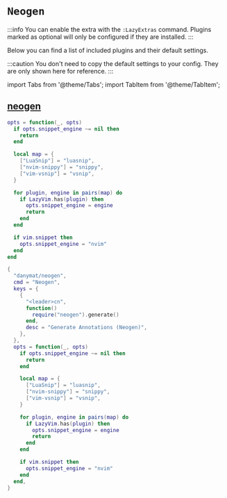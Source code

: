 # `Neogen`

<!-- plugins:start -->

:::info
You can enable the extra with the `:LazyExtras` command.
Plugins marked as optional will only be configured if they are installed.
:::

Below you can find a list of included plugins and their default settings.

:::caution
You don't need to copy the default settings to your config.
They are only shown here for reference.
:::

import Tabs from '@theme/Tabs';
import TabItem from '@theme/TabItem';

## [neogen](https://github.com/danymat/neogen)

<Tabs>

<TabItem value="opts" label="Options">

```lua
opts = function(_, opts)
  if opts.snippet_engine ~= nil then
    return
  end

  local map = {
    ["LuaSnip"] = "luasnip",
    ["nvim-snippy"] = "snippy",
    ["vim-vsnip"] = "vsnip",
  }

  for plugin, engine in pairs(map) do
    if LazyVim.has(plugin) then
      opts.snippet_engine = engine
      return
    end
  end

  if vim.snippet then
    opts.snippet_engine = "nvim"
  end
end
```

</TabItem>


<TabItem value="code" label="Full Spec">

```lua
{
  "danymat/neogen",
  cmd = "Neogen",
  keys = {
    {
      "<leader>cn",
      function()
        require("neogen").generate()
      end,
      desc = "Generate Annotations (Neogen)",
    },
  },
  opts = function(_, opts)
    if opts.snippet_engine ~= nil then
      return
    end

    local map = {
      ["LuaSnip"] = "luasnip",
      ["nvim-snippy"] = "snippy",
      ["vim-vsnip"] = "vsnip",
    }

    for plugin, engine in pairs(map) do
      if LazyVim.has(plugin) then
        opts.snippet_engine = engine
        return
      end
    end

    if vim.snippet then
      opts.snippet_engine = "nvim"
    end
  end,
}
```

</TabItem>

</Tabs>

<!-- plugins:end -->
